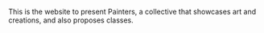 This is the website to present Painters, a collective that showcases art and creations, and also proposes classes.